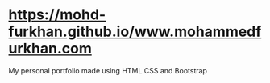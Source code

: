 # https://mohd-furkhan.github.io/www.mohammedfurkhan.com
My personal portfolio made using HTML CSS and Bootstrap
